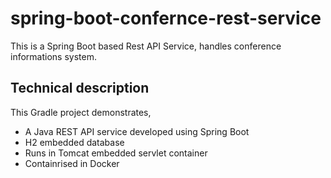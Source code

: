 # spring-boot-confernce-rest-service
This is a Spring Boot based Rest API Service, handles conference informations system.

## Technical description
This Gradle project demonstrates,
- A Java REST API service developed using Spring Boot
- H2 embedded database
- Runs in Tomcat embedded servlet container
- Containrised in Docker
